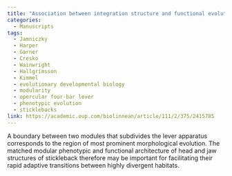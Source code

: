 ```yaml
---
title: "Association between integration structure and functional evolution in the opercular four‐bar apparatus of the threespine stickleback, *Gasterosteus aculeatus* (Pisces: Gasterosteidae)"
categories:
  - Manuscripts
tags:
  - Jamniczky
  - Harper
  - Garner
  - Cresko
  - Wainwright
  - Hallgrímsson
  - Kimmel
  - evolutionary developmental biology
  - modularity
  - opercular four-bar lever
  - phenotypic evolution
  - sticklebacks
link: https://academic.oup.com/biolinnean/article/111/2/375/2415785
---
```


A boundary between two modules that subdivides the lever apparatus corresponds to the region of most prominent morphological evolution. The matched modular phenotypic and functional architecture of head and jaw structures of stickleback therefore may be important for facilitating their rapid adaptive transitions between highly divergent habitats.